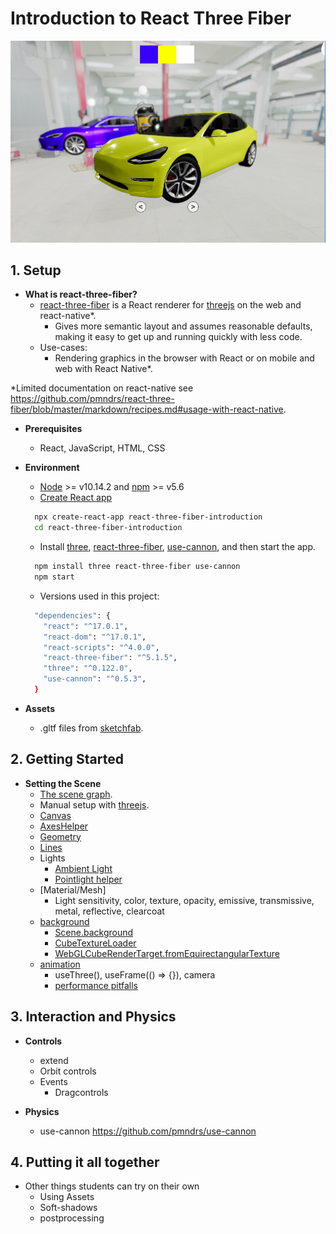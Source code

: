 # Introduction to React Three Fiber
![Preview](/public/getting_started.png)

## 1. Setup

* **What is react-three-fiber?**
  * [react-three-fiber](https://github.com/pmndrs/react-three-fiber) is a React renderer for [threejs](https://threejs.org/) on the web and react-native*.
    * Gives more semantic layout and assumes reasonable defaults, making it easy to get up and running quickly with less code.
  * Use-cases:
    * Rendering graphics in the browser with React or on mobile and web with React Native*.

*Limited documentation on react-native see https://github.com/pmndrs/react-three-fiber/blob/master/markdown/recipes.md#usage-with-react-native.

* **Prerequisites**
  * React, JavaScript, HTML, CSS

* **Environment**
  * [Node](https://nodejs.org/) >= v10.14.2 and [npm](https://www.npmjs.com/) >= v5.6
  * [Create React app](https://reactjs.org/docs/create-a-new-react-app.html)
  ```bash
    npx create-react-app react-three-fiber-introduction
    cd react-three-fiber-introduction
  ```
  * Install [three](https://threejs.org/docs/index.html#manual/en/introduction/Installation), [react-three-fiber](https://github.com/pmndrs/react-three-fiber#react-three-fiber), [use-cannon](https://www.npmjs.com/package/use-cannon), and then start the app.
  ```bash
    npm install three react-three-fiber use-cannon
    npm start
  ```
  * Versions used in this project:
  ```bash
    "dependencies": {
      "react": "^17.0.1",
      "react-dom": "^17.0.1",
      "react-scripts": "^4.0.0",
      "react-three-fiber": "^5.1.5",
      "three": "^0.122.0",
      "use-cannon": "^0.5.3",
    }
  ```
* **Assets**
  * .gltf files from [sketchfab](https://sketchfab.com/).


## 2. Getting Started

* **Setting the Scene**
  * [The scene graph](https://threejsfundamentals.org/threejs/lessons/threejs-fundamentals.html).
  * Manual setup with [threejs](https://threejs.org/docs/index.html#manual/en/introduction/Creating-a-scene).
  * [Canvas](https://github.com/pmndrs/react-three-fiber/blob/master/markdown/api.md#canvas)
  * [AxesHelper](https://threejs.org/docs/index.html#api/en/helpers/AxesHelper)
  * [Geometry](https://threejs.org/docs/index.html#api/en/core/Geometry)
  * [Lines](https://threejs.org/docs/index.html#manual/en/introduction/Drawing-lines)
  * Lights
    * [Ambient Light](https://threejs.org/docs/index.html#api/en/lights/AmbientLight)
    * [Pointlight helper](https://threejs.org/docs/index.html#api/en/helpers/PointLightHelper)
  * [Material/Mesh]
    * Light sensitivity, color, texture, opacity, emissive, transmissive, metal, reflective, clearcoat
  * [background](https://threejsfundamentals.org/threejs/lessons/threejs-backgrounds.html)
    * [Scene.background](https://threejs.org/docs/index.html#api/en/scenes/Scene.background)
    * [CubeTextureLoader](https://threejs.org/docs/index.html#api/en/loaders/CubeTextureLoader)
    * [WebGLCubeRenderTarget.fromEquirectangularTexture](https://threejs.org/docs/index.html#api/en/renderers/WebGLCubeRenderTarget.fromEquirectangularTexture)
  * [animation](https://github.com/pmndrs/react-three-fiber/blob/master/markdown/api.md#hooks)
    * useThree(), useFrame(() => {}), camera
    * [performance pitfalls](https://github.com/pmndrs/react-three-fiber/blob/master/markdown/pitfalls.md)

## 3. Interaction and Physics

* **Controls**
  * extend
  * Orbit controls
  * Events
	* Dragcontrols

* **Physics**
  * use-cannon https://github.com/pmndrs/use-cannon

## 4. Putting it all together

* Other things students can try on their own
  * Using Assets
  * Soft-shadows
  * postprocessing
